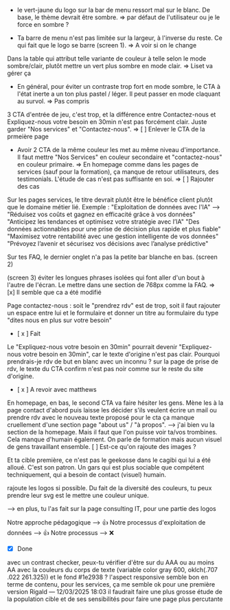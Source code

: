 - le vert-jaune du logo sur la bar de menu ressort mal sur le blanc. De base, le thème devrait être sombre.
=> par défaut de l'utilisateur ou je le force en sombre ?

- Ta barre de menu n'est pas limitée sur la largeur, à l'inverse du reste. Ce qui fait que le logo se barre (screen 1).
=> A voir si on le change

Dans la table qui attribut telle variante de couleur à telle selon le mode sombre/clair, plutôt mettre un vert plus sombre en mode clair.
=> Liset va gérer ça

- En général, pour éviter un contraste trop fort en mode sombre, le CTA à l'état inerte a un ton plus pastel / léger. Il peut passer en mode claquant au survol.
=> Pas compris

3 CTA d'entrée de jeu, c'est trop, et la différence entre Contactez-nous et Expliquez-nous votre besoin en 30min n'est pas forcément clair. Juste garder "Nos services" et "Contactez-nous".
=> [ ] Enlever le CTA de la prmeière page

- Avoir 2 CTA de la même couleur les met au même niveau d'importance. Il faut mettre "Nos Services" en couleur secondaire et "contactez-nous" en couleur primaire.
=>
En homepage comme dans les pages de services (sauf pour la formation), ça manque de retour utilisateurs, des testimonials. L'étude de cas n'est pas suffisante en soi.
=> [ ] Rajouter des cas

Sur les pages services, le titre devrait plutôt être le bénéfice client plutôt que le domaine métier lié.
Exemple : "Exploitation de données avec l'IA" -->
"Réduisez vos coûts et gagnez en efficacité grâce à vos données"
"Anticipez les tendances et optimisez votre stratégie avec l’IA"
"Des données actionnables pour une prise de décision plus rapide et plus fiable"
"Maximisez votre rentabilité avec une gestion intelligente de vos données"
"Prévoyez l’avenir et sécurisez vos décisions avec l’analyse prédictive"

Sur tes FAQ, le dernier onglet n'a pas la petite bar blanche en bas. (screen 2)

(screen 3) éviter les longues phrases isolées qui font aller d'un bout à l'autre de l'écran. Le mettre dans une section de 768px comme la FAQ.
=> [x] Il semble que ca a été modifié


Page contactez-nous :
soit le "prendrez rdv" est de trop, soit il faut rajouter un espace entre lui et le formulaire et donner un titre au formulaire du type "dites nous en plus sur votre besoin"
- [ x ] Fait

Le "Expliquez-nous votre besoin en 30min" pourrait devenir "Expliquez-nous votre besoin en 30min", car le texte d'origine n'est pas clair. Pourquoi prendrais-je rdv de but en blanc avec un inconnu ?
sur la page de prise de rdv, le texte du CTA confirm n'est pas noir comme sur le reste du site d'origine.
- [ x ] A revoir avec matthews



En homepage, en bas, le second CTA va faire hésiter les gens. Mène les à la page contact d'abord puis laisse les décider s'ils veulent écrire un mail ou prendre rdv avec le nouveau texte proposé pour le cta
ça manque cruellement d'une section page "about us" / "à propos".
--> j'ai bien vu la section de la homepage. Mais il faut que l'on puisse voir ta/vos trombines.
Cela manque d'humain également.
On parle de formation mais aucun visuel de gens travaillant ensemble.
[  ] Est-ce qu'on rajoute des images ?

Et ta cible première, ce n'est pas le geekosse dans le cagibi qui lui a été alloué. C'est son patron. Un gars qui est plus sociable que compétent techniquement, qui a besoin de contact (visuel) humain.



rajoute les logos si possible. Du fait de la diversité des couleurs, tu peux prendre leur svg est le mettre une couleur unique.

--> en plus, tu l'as fait sur la page consulting IT, pour une partie des logos


Notre approche pédagogique --> 👍
Notre processus d'exploitation de données --> 👍
Notre processus --> ❌
- [x] Done


avec un contrast checker, peux-tu vérifier d'être sur du AAA ou au moins AA avec la couleurs du corps de texte (variable color gray 600, oklch(.707 .022 261.325)) et le fond #1e2938 ?
l'aspect responsive semble bon
en terme de contenu, pour les services, ça me semble ok pour une première version
Rigald — 12/03/2025 18:03
il faudrait faire une plus grosse étude de la population cible et de ses sensibilités pour faire une page plus percutante
